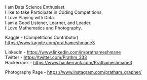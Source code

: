 I am Data Science Enthusiast.<br />
I like to take Participate in Coding Competitions.<br />
I Love Playing with Data.<br />
I am a Good Listener, Learner, and Leader.<br />
I Love Mathematics and Photography.<br />

Kaggle - (Competitions Contributor)<br /> 
https://www.kaggle.com/prathameshmane3

LinkedIn - https://www.linkedin.com/in/prathameshmane<br />
Twitter - https://twitter.com/Prathm_333<br />
Hackerrank - https://www.hackerrank.com/Prathameshmane3<br />

Photography Page - https://www.instagram.com/pratham_grapher/<br />

<!--- - 😇 Data Science Enthusias --->
<!---
Prathameshmane/Prathameshmane is a ✨ special ✨ repository because its `README.md` (this file) appears on your GitHub profile.
You can click the Preview link to take a look at your changes.
--->
